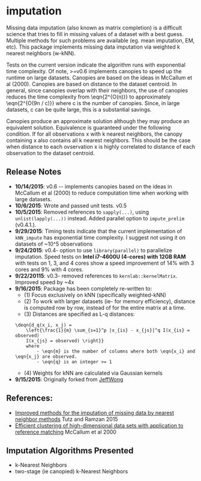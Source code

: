imputation
==========

Missing data imputation (also known as matrix completion) is a difficult science that tries to fill in missing values of a dataset with a best guess. Multiple methods for such problems are available (eg. mean imputation, EM, etc). This package implements missing data imputation via weighted k nearest neighbors (w-kNN).

Tests on the current version indicate the algorithm runs with exponential time complexity. Of note, >=v0.6 implements canopies to speed up the runtime on large datasets. Canopies are based on the ideas in McCallum et al (2000). Canopies are based on distance to the dataset centroid. In general, since canopies overlap with their neighbors, the use of canopies reduces the time complexity from  \eqn{2^{O(n)}} to approximately \eqn{2^{O(9n / c)}} where c is the number of canopies. Since, in large datasets, c can be quite large, this is a substantial savings.

Canopies produce an approximate solution although they may produce an equivalent solution. Equivalence is guaranteed under the following condition. If for all observations x with k nearest neighbors, the canopy containing x also contains all k nearest neighbors. This should be the case when distance to each ovservation x is highly correlated to distance of each observation to the dataset centroid.

## Release Notes
- **10/14/2015**: v0.6 -- implements canopies based on the ideas in McCallum et al (2000) to reduce computation time when working with large datasets.
- **10/6/2015**: Wrote and passed unit tests. v0.5
- **10/5/2015**: Removed references to `sapply(...)`, using `unlist(lapply(...))` instead. Added parallel option to `impute_prelim` (v0.4.1.).
- **9/29/2015**: Timing tests indicate that the current implementation of `kNN_impute` has exponential time complexity. I suggest not using it on datasets of ~10^5 observations
- **9/24/2015**: v0.4- option to use `library(parallel)` to parallelize imputation. Speed tests on **Intel i7-4600U (4-cores) with 12GB RAM** with tests on 1, 3, and 4 cores show a  speed improvement of 14% with 3 cores and 9% with 4 cores.
- **9/22/20115**: v0.3- removed references to `kernlab::kernelMatrix`. Improved speed by ~4x
- **9/16/2015**: Package has been completely re-written to:
    - (1) Focus exclusively on kNN (specifically weighted-kNN)
    - (2) To work with larger datasets (ie- for memory efficiency), distance is computed row by row, instead of for the entire matrix at a time.
    - (3) Distances are specified as L-q distances:
    ```
    \deqn{d_q(x_i, x_j) =
        \left{\frac{1}{m} \sum_{s=1}^p |x_{is} - x_{js}|^q I(x_{is} = observed)
        I(x_{js} = observed) \right}}
        where
            - \eqn{m} is the number of columns where both \eqn{x_i} and \eqn{x_j} are observed.
            - \eqn{q} is an integer >= 1
    ```
    - (4) Weights for kNN are calculated via Gaussian kernels
- **9/15/2015**: Originally forked from [JeffWong](github.com/jeffwong/imputation)

## References:
* [Improved methods for the imputation of missing data by nearest neighbor methods](http://www.sciencedirect.com/science/article/pii/S0167947315001061) Tutz and Ramzan 2015
* [Efficient clustering of high-dimensional data sets with application to reference matching](ftp://ftp.cse.buffalo.edu/users/azhang/disc/disc01/cd1/out/papers/kdd/p169-mccallum.pdf) McCallum et al 2000

## Imputation Algorithms Presented

* k-Nearest Neighbors
* two-stage (ie canopied) k-Nearest Neighbors

